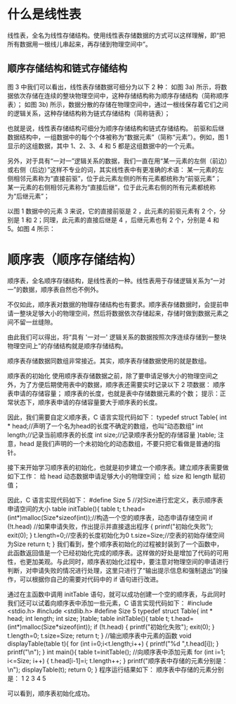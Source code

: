 



# 什么是线性表
线性表，全名为线性存储结构。使用线性表存储数据的方式可以这样理解，即“把所有数据用一根线儿串起来，再存储到物理空间中”。

## 顺序存储结构和链式存储结构
图 3 中我们可以看出，线性表存储数据可细分为以下 2 种：
如图 3a) 所示，将数据依次存储在连续的整块物理空间中，这种存储结构称为顺序存储结构（简称顺序表）；
如图 3b) 所示，数据分散的存储在物理空间中，通过一根线保存着它们之间的逻辑关系，这种存储结构称为链式存储结构（简称链表）；

也就是说，线性表存储结构可细分为顺序存储结构和链式存储结构。
前驱和后继
数据结构中，一组数据中的每个个体被称为“数据元素”（简称“元素”）。例如，图 1 显示的这组数据，其中 1、2、3、4 和 5 都是这组数据中的一个元素。

另外，对于具有“一对一”逻辑关系的数据，我们一直在用“某一元素的左侧（前边）或右侧（后边）”这样不专业的词，其实线性表中有更准确的术语：
某一元素的左侧相邻元素称为“直接前驱”，位于此元素左侧的所有元素都统称为“前驱元素”；
某一元素的右侧相邻元素称为“直接后继”，位于此元素右侧的所有元素都统称为“后继元素”；

以图 1 数据中的元素 3 来说，它的直接前驱是 2 ，此元素的前驱元素有 2 个，分别是 1 和 2；同理，此元素的直接后继是 4 ，后继元素也有 2 个，分别是 4 和 5。如图 4 所示：


# 顺序表（顺序存储结构）
顺序表，全名顺序存储结构，是线性表的一种。线性表用于存储逻辑关系为“一对一”的数据，顺序表自然也不例外。

不仅如此，顺序表对数据的物理存储结构也有要求。顺序表存储数据时，会提前申请一整块足够大小的物理空间，然后将数据依次存储起来，存储时做到数据元素之间不留一丝缝隙。

由此我们可以得出，将“具有 '一对一' 逻辑关系的数据按照次序连续存储到一整块物理空间上”的存储结构就是顺序存储结构。

顺序表存储数据同数组非常接近。其实，顺序表存储数据使用的就是数组。

顺序表的初始化
使用顺序表存储数据之前，除了要申请足够大小的物理空间之外，为了方便后期使用表中的数据，顺序表还需要实时记录以下 2 项数据：
顺序表申请的存储容量；
顺序表的长度，也就是表中存储数据元素的个数；
提示：正常状态下，顺序表申请的存储容量要大于顺序表的长度。

因此，我们需要自定义顺序表，C 语言实现代码如下：
typedef struct Table{
    int * head;//声明了一个名为head的长度不确定的数组，也叫“动态数组”
    int length;//记录当前顺序表的长度
    int size;//记录顺序表分配的存储容量
}table;
注意，head 是我们声明的一个未初始化的动态数组，不要只把它看做是普通的指针。

接下来开始学习顺序表的初始化，也就是初步建立一个顺序表。建立顺序表需要做如下工作：
给 head 动态数据申请足够大小的物理空间；
给 size 和 length 赋初值；

因此，C 语言实现代码如下：
#define Size 5 //对Size进行宏定义，表示顺序表申请空间的大小
table initTable(){
    table t;
    t.head=(int*)malloc(Size*sizeof(int));//构造一个空的顺序表，动态申请存储空间
    if (!t.head) //如果申请失败，作出提示并直接退出程序
    {
        printf("初始化失败");
        exit(0);
    }
    t.length=0;//空表的长度初始化为0
    t.size=Size;//空表的初始存储空间为Size
    return t;
}
我们看到，整个顺序表初始化的过程被封装到了一个函数中，此函数返回值是一个已经初始化完成的顺序表。这样做的好处是增加了代码的可用性，也更加美观。与此同时，顺序表初始化过程中，要注意对物理空间的申请进行判断，对申请失败的情况进行处理，这里只进行了“输出提示信息和强制退出”的操作，可以根据你自己的需要对代码中的 if 语句进行改进。

通过在主函数中调用 initTable 语句，就可以成功创建一个空的顺序表，与此同时我们还可以试着向顺序表中添加一些元素，C 语言实现代码如下：
#include <stdio.h>
#include <stdlib.h>
#define Size 5
typedef struct Table{
    int * head;
    int length;
    int size;
}table;
table initTable(){
    table t;
    t.head=(int*)malloc(Size*sizeof(int));
    if (!t.head)
    {
        printf("初始化失败");
        exit(0);
    }
    t.length=0;
    t.size=Size;
    return t;
}
//输出顺序表中元素的函数
void displayTable(table t){
    for (int i=0;i<t.length;i++) {
        printf("%d ",t.head[i]);
    }
    printf("\n");
}
int main(){
    table t=initTable();
    //向顺序表中添加元素
    for (int i=1; i<=Size; i++) {
        t.head[i-1]=i;
        t.length++;
    }
    printf("顺序表中存储的元素分别是：\n");
    displayTable(t);
    return 0;
}
程序运行结果如下：
顺序表中存储的元素分别是：
1 2 3 4 5

可以看到，顺序表初始化成功。